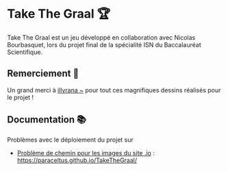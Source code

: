 # Take The Graal 🏆
Take The Graal est un jeu développé en collaboration avec Nicolas Bourbasquet, lors du projet final de la spécialité ISN du Baccalauréat Scientifique.

## Remerciement 👏
Un grand merci à [illyrana ~](https://www.instagram.com/lyra_tiare/) pour tout ces magnifiques dessins réalisés pour le projet !


## Documentation 📚
Problèmes avec le déploiement du projet sur
-   [Problème de chemin pour les images du site .io](https://github.com/mkdocs/mkdocs/issues/1757) : https://paraceltus.github.io/TakeTheGraal/
